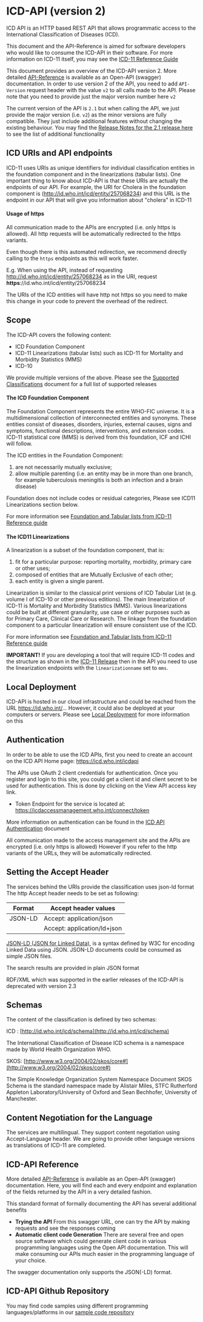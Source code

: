 ﻿
# ICD-API (version 2)

ICD API is an HTTP based REST API that allows programmatic access to the International Classification of Diseases (ICD). 

This document and the API-Reference is aimed for software developers who would like to consume the ICD-API in their software. For more information on ICD-11 itself, you may see the [ICD-11 Reference Guide](https://icd.who.int/icd11refguide/en/index.html)

This document provides an overview of the ICD-API version 2. More detailed [API-Reference](https://id.who.int/swagger/index.html) is available as an Open-API (swagger) documentation. In order to use version 2 of the API, you need to add `API-Version` request header with the value `v2` to all calls made to the API. Please note that you  need to provide just the major version number here `v2`

 The current version of the API is `2.1` but when calling the API, we just provide the major version (i.e. `v2`) as the minor versions are fully compatible. They just include additional features without changing the existing behaviour. You may find the [Release Notes for the 2.1 release here](ReleaseNotes-Version2.1.md) to see the list of additional functionality



## ICD URIs and API endpoints
ICD-11 uses URIs as unique identifiers for individual classification entities in the foundation component and in the linearizations (tabular lists). One important thing to know about ICD-API is that these URIs are actually the endpoints of our API. For example, the URI for Cholera in the foundation component is (http://id.who.int/icd/entity/257068234) and this URL is the endpoint in our API that will give you information about "cholera" in ICD-11


#### Usage of https

All communication made to the APIs are encrypted (i.e. only https is allowed). All http requests will be automatically redirected to the https variants.

Even though there is this automated redirection, we recommend directly calling to the `https` endpoints as this will work faster.

E.g. When using the API, instead of requesting http://id.who.int/icd/entity/257068234 as in the URI, request
**https**://id.who.int/icd/entity/257068234

The URIs of the ICD entities will have http not https so you need to make this change in your code to prevent the overhead of the redirect.

## Scope

The ICD-API covers the following content:

* ICD Foundation Component
* ICD-11 Linearizations (tabular lists) such as ICD-11 for Mortality and Morbidity Statistics (MMS)
* ICD-10

We provide multiple versions of the above. Please see the [Supported Classifications](../SupportedClassifications) document for a full list of supported releases

#### The ICD Foundation Component  

The Foundation Component represents the entire WHO-FIC universe. It is a multidimensional collection of interconnected entities and synonyms. 
These entities consist of diseases, disorders, injuries, external causes, signs and symptoms, functional descriptions, interventions, and extension codes.
 ICD-11 statistical core (MMS) is derived from this foundation, ICF and ICHI will follow. 

The ICD entities in the Foundation Component:

1.	are not necessarily mutually exclusive;
2.	allow multiple parenting (i.e. an entity may be in more than one branch, for example tuberculosis meningitis is both an infection and a brain disease)

Foundation does not include codes or residual categories, Please see ICD11 Linearizations section below.

For more information see [Foundation and Tabular lists from ICD-11 Reference guide](https://icd.who.int/icd11refguide/en/index.html#1.2.5Foundatoncomponentandtablists|foundation-component-and-tabular-lists-of-icd11|c1-2-5)



#### The ICD11 Linearizations
A linearization is a subset of the foundation component, that is:

1.	fit for a particular purpose: reporting mortality, morbidity, primary care or other uses;
2.	composed of entities that are Mutually Exclusive of each other;
3.	each entity is given a single parent.

Linearization is similar to the classical print versions of ICD Tabular List (e.g. volume I of ICD-10 or other previous editions). 
The main linearization of ICD-11 is Mortality and Morbidity Statistics (MMS). Various linearizations could be built at different granularity, 
use case or other purposes such as for Primary Care, Clinical Care or Research. The linkage from the foundation component to a particular 
linearization will ensure consistent use of the ICD.

For more information see [Foundation and Tabular lists from ICD-11 Reference guide](https://icd.who.int/icd11refguide/en/index.html#1.2.5Foundatoncomponentandtablists|foundation-component-and-tabular-lists-of-icd11|c1-2-5)

**IMPORTANT!** If you are developing a tool that will require ICD-11 codes and the structure as shown in the [ICD-11 Release](https://icd.who.int/browse11) then in the API you 
need to use the linearization endpoints with the `linearizationname` set to `mms`. 

## Local Deployment
ICD-API is hosted in our cloud infrastructure and could be reached from the URL https://id.who.int/... However, it could also be deployed at your computers or servers. Please see [Local Deployment](ICDAPI-LocalDeployment.md) for more information on this

## Authentication
In order to be able to use the ICD APIs, first you need to create an account on the ICD API Home page:
https://icd.who.int/icdapi

The APIs use OAuth 2 client credentials for authentication. Once you register and login to this site, you could get a client id and client secret to be used for authentication. This is done by clicking on the View API access key link.

- Token Endpoint for the service is located at: https://icdaccessmanagement.who.int/connect/token

More information on authentication can be found in the [ICD API Authentication](../API-Authentication) document

All communication made to the access management site and the APIs are encrypted (i.e. only https is allowed) However if you refer to the http variants of the URLs, they will be automatically redirected.

## Setting the Accept Header
The services behind the URIs provide the classification uses json-ld format
The http Accept header needs to be set as following:

| Format  | Accept header values        |
|---------|-----------------------------|
| JSON-LD | Accept: application/json    |
|         | Accept: application/ld+json |

[JSON-LD (JSON for Linked Data)](https://www.w3.org/2018/jsonld-cg-reports/json-ld/), is a syntax defined by W3C for encoding Linked Data using JSON. JSON-LD documents could be consumed as simple JSON files.
 
The search results are provided in plain JSON format 

RDF/XML which was supported in the earlier releases of the ICD-API is deprecated with version 2.3

## Schemas
The content of the classification is defined by two schemas:

ICD :	[http://id.who.int/icd/schema](http://id.who.int/icd/schema)

The International Classification of Disease ICD schema is a namespace made by World Health Organization WHO.

SKOS:	[http://www.w3.org/2004/02/skos/core#](http://www.w3.org/2004/02/skos/core#)

The Simple Knowledge Organization System Namespace Document SKOS Schema is the standard namespace made by Alistair Miles, STFC Rutherford Appleton Laboratory/University of Oxford and Sean Bechhofer, University of Manchester.


## Content Negotiation for the Language 
The services are multilingual. They support content negotiation using Accept-Language header. We are going to provide other language versions as translations of ICD-11 are completed.

## ICD-API Reference 
More detailed [API-Reference](https://id.who.int/swagger/index.html) is available as an Open-API (swagger) documentation.
Here, you will find each and every endpoint and explanation of the fields returned by the API in a very detailed fashion. 

This standard format of formally documenting the API has several additional benefits

- **Trying the API** From this swagger URL, one can try the API by making requests and see the responses coming
- **Automatic client code Generation** There are several free and open source software which could generate client code in various programming languages using the Open API documentation. This will make consuming our APIs much easier in the programming language of your choice.

The swagger documentation only supports the JSON(-LD) format.

## ICD-API Github Repository

You may find code samples using different programming languages/platforms in our [sample code repository](https://github.com/icd-api)